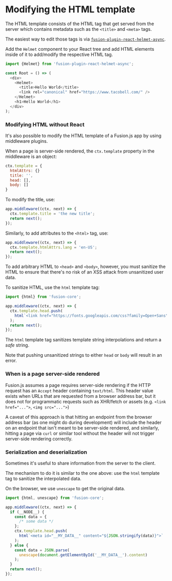 # Modifying the HTML template

The HTML template consists of the HTML tag that get served from the server which contains metadata such as the `<title>` and `<meta>` tags.

The easiest way to edit those tags is via [`fusion-plugin-react-helmet-async`](https://github.com/fusionjs/fusion-plugin-react-helmet-async).

Add the `Helmet` component to your React tree and add HTML elements inside of it to add/modify the respective HTML tag.

```js
import {Helmet} from 'fusion-plugin-react-helmet-async';

const Root = () => (
  <div>
    <Helmet>
      <title>Hello World</title>
      <link rel="canonical" href="https://www.tacobell.com/" />
    </Helmet>
    <h1>Hello World</h1>
  </div>
);
```

### Modifying HTML without React

It's also possible to modify the HTML template of a Fusion.js app by using middleware plugins.

When a page is server-side rendered, the `ctx.template` property in the middleware is an object:

```js
ctx.template = {
  htmlAttrs: {}
  title: '',
  head: [],
  body: []
}
```

To modify the title, use:

```js
app.middleware((ctx, next) => {
  ctx.template.title = 'the new title';
  return next();
});
```

Similarly, to add attributes to the `<html>` tag, use:

```js
app.middleware((ctx, next) => {
  ctx.template.htmlAttrs.lang = 'en-US';
  return next();
});
```

To add arbitrary HTML to `<head>` and `<body>`, however, you must sanitize the HTML to ensure that there's no risk of an XSS attack from unsanitized user data.

To sanitize HTML, use the `html` template tag:

```js
import {html} from 'fusion-core';

app.middleware((ctx, next) => {
  ctx.template.head.push(
    html`<link href="https://fonts.googleapis.com/css?family=Open+Sans" rel="stylesheet" />`
  );
  return next();
});
```

The `html` template tag sanitizes template string interpolations and return a _safe_ string.

Note that pushing unsanitized strings to either `head` or `body` will result in an error.

### When is a page server-side rendered

Fusion.js assumes a page requires server-side rendering if the HTTP request has an `Accept` header containing `text/html`. This header value exists when URLs that are requested from a browser address bar, but it does not for programmatic requests such as XHR/fetch or assets (e.g. `<link href="...">`, `<img src="...">`)

A caveat of this approach is that hitting an endpoint from the browser address bar (as one might do during development) will include the header on an endpoint that isn't meant to be server-side rendered, and similarly, hitting a page via `curl` or similar tool without the header will not trigger server-side rendering correctly.

### Serialization and deserialization

Sometimes it's useful to share information from the server to the client.

The mechanism to do it is similar to the one above: use the `html` template tag to sanitize the interpolated data.

On the browser, we use `unescape` to get the original data.

```js
import {html, unescape} from 'fusion-core';

app.middleware((ctx, next) => {
  if (__NODE__) {
    const data = {
      /* some data */
    };
    ctx.template.head.push(
      html`<meta id="__MY_DATA__" content="${JSON.stringify(data)}">`
    );
  } else {
    const data = JSON.parse(
      unescape(document.getElementById('__MY_DATA__').content)
    );
  }
  return next();
});
```
